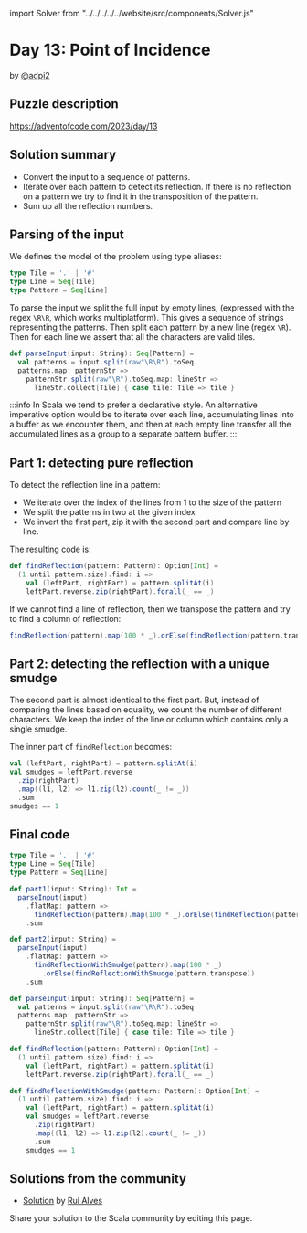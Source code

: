 import Solver from "../../../../../website/src/components/Solver.js"

# Day 13: Point of Incidence

by [@adpi2](https://github.com/adpi2)

## Puzzle description

https://adventofcode.com/2023/day/13

## Solution summary

- Convert the input to a sequence of patterns.
- Iterate over each pattern to detect its reflection. If there is no reflection on a pattern we try to find it in the transposition of the pattern.
- Sum up all the reflection numbers.

## Parsing of the input

We defines the model of the problem using type aliases:

```scala
type Tile = '.' | '#'
type Line = Seq[Tile]
type Pattern = Seq[Line]
```

To parse the input we split the full input by empty lines, (expressed with the regex `\R\R`, which works multiplatform).
This gives a sequence of strings representing the patterns. Then split each pattern by a new line (regex `\R`). Then for
each line we assert that all the characters are valid tiles.

```scala
def parseInput(input: String): Seq[Pattern] =
  val patterns = input.split(raw"\R\R").toSeq
  patterns.map: patternStr =>
    patternStr.split(raw"\R").toSeq.map: lineStr =>
      lineStr.collect[Tile] { case tile: Tile => tile }
```

:::info
In Scala we tend to prefer a declarative style. An alternative imperative option would be to iterate over each line,
accumulating lines into a buffer as we encounter them, and then at each empty line transfer all the accumulated lines as a group to a separate pattern buffer.
:::

## Part 1: detecting pure reflection

To detect the reflection line in a pattern:
  - We iterate over the index of the lines from 1 to the size of the pattern
  - We split the patterns in two at the given index
  - We invert the first part, zip it with the second part and compare line by line.

The resulting code is:

```scala
def findReflection(pattern: Pattern): Option[Int] =
  (1 until pattern.size).find: i =>
    val (leftPart, rightPart) = pattern.splitAt(i)
    leftPart.reverse.zip(rightPart).forall(_ == _)
```

If we cannot find a line of reflection, then we transpose the pattern and try to find a column of reflection:

```scala
findReflection(pattern).map(100 * _).orElse(findReflection(pattern.transpose))
```

## Part 2: detecting the reflection with a unique smudge

The second part is almost identical to the first part. But, instead of comparing the lines based on equality, we count the number of different characters. We keep the index of the line or column which contains only a single smudge.

The inner part of `findReflection` becomes:

```scala
val (leftPart, rightPart) = pattern.splitAt(i)
val smudges = leftPart.reverse
  .zip(rightPart)
  .map((l1, l2) => l1.zip(l2).count(_ != _))
  .sum
smudges == 1
```

## Final code

```scala
type Tile = '.' | '#'
type Line = Seq[Tile]
type Pattern = Seq[Line]

def part1(input: String): Int =
  parseInput(input)
    .flatMap: pattern =>
      findReflection(pattern).map(100 * _).orElse(findReflection(pattern.transpose))
    .sum

def part2(input: String) =
  parseInput(input)
    .flatMap: pattern =>
      findReflectionWithSmudge(pattern).map(100 * _)
        .orElse(findReflectionWithSmudge(pattern.transpose))
    .sum

def parseInput(input: String): Seq[Pattern] =
  val patterns = input.split(raw"\R\R").toSeq
  patterns.map: patternStr =>
    patternStr.split(raw"\R").toSeq.map: lineStr =>
      lineStr.collect[Tile] { case tile: Tile => tile }

def findReflection(pattern: Pattern): Option[Int] =
  (1 until pattern.size).find: i =>
    val (leftPart, rightPart) = pattern.splitAt(i)
    leftPart.reverse.zip(rightPart).forall(_ == _)

def findReflectionWithSmudge(pattern: Pattern): Option[Int] =
  (1 until pattern.size).find: i =>
    val (leftPart, rightPart) = pattern.splitAt(i)
    val smudges = leftPart.reverse
      .zip(rightPart)
      .map((l1, l2) => l1.zip(l2).count(_ != _))
      .sum
    smudges == 1
```

## Solutions from the community

- [Solution](https://github.com/xRuiAlves/advent-of-code-2023/blob/main/Day13.scala) by [Rui Alves](https://github.com/xRuiAlves/)

Share your solution to the Scala community by editing this page.
